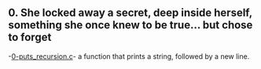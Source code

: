 ## 0. She locked away a secret, deep inside herself, something she once knew to be true... but chose to forget
-[0-puts_recursion.c](https://github.com/larsody/alx-low_level_programming/blob/master/0x07-pointers_arrays_strings/2-strchr.c)- a function that prints a string, followed by a new line.

